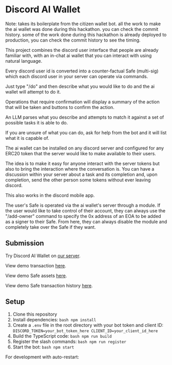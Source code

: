 # Discord AI Wallet

Note: takes its boilerplate from the citizen wallet bot. all the work to make the ai wallet was done during this hackathon. you can check the commit history. some of the work done during this hackathon is already deployed to production, you can check the commit history to see the timing.

This project combines the discord user interface that people are already familiar with, with an in-chat ai wallet that you can interact with using natural language. 

Every discord user id is converted into a counter-factual Safe (multi-sig) which each discord user in your server can operate via commands. 

Just type "/do" and then describe what you would like to do and the ai wallet will attempt to do it.

Operations that require confirmation will display a summary of the action that will be taken and buttons to confirm the action.

An LLM parses what you describe and attempts to match it against a set of possible tasks it is able to do. 

If you are unsure of what you can do, ask for help from the bot and it will list what it is capable of.

The ai wallet can be installed on any discord server and configured for any ERC20 token that the server would like to make available to their users.

The idea is to make it easy for anyone interact with the server tokens but also to bring the interaction where the conversation is. You can have a discussion within your server about a task and its completion and, upon completion, send the other person some tokens without ever leaving discord. 

This also works in the discord mobile app.

The user's Safe is operated via the ai wallet's server through a module. If the user would like to take control of their account, they can always use the "/add-owner" command to specify the 0x address of an EOA to be added as a signer to their Safe. From here, they can always disable the module and completely take over the Safe if they want.

## Submission

Try Discord AI Wallet on [our server](https://discord.citizenwallet.xyz).

View demo transaction [here](https://celoscan.io/tx/0x2aef2ff484696bf23d5499805e2f04336aab112fac85f1a5f9d0709bdaf80a0a).

View demo Safe assets [here](https://app.safe.global/balances?safe=celo:0x1C0032270925D0f858A231b240F294950cB2e14C).

View demo Safe transaction history [here](https://app.safe.global/transactions/history?safe=celo:0x1C0032270925D0f858A231b240F294950cB2e14C).

## Setup

1. Clone this repository
2. Install dependencies:   ```bash
   npm install   ```
3. Create a `.env` file in the root directory with your bot token and client ID:   ```
   DISCORD_TOKEN=your_bot_token_here
   CLIENT_ID=your_client_id_here   ```
4. Build the TypeScript code:   ```bash
   npm run build   ```
5. Register the slash commands:   ```bash
   npm run register   ```
6. Start the bot:   ```bash
   npm start   ```

For development with auto-restart: